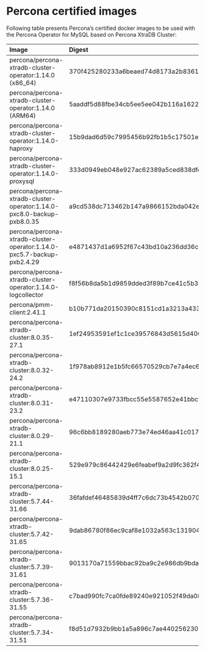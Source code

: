 # Percona certified images

Following table presents Percona’s certified docker images to be used with the
Percona Operator for MySQL based on Percona XtraDB Cluster:

| Image                                                                  | Digest                                                           |
|:-----------------------------------------------------------------------|:-----------------------------------------------------------------|
| percona/percona-xtradb-cluster-operator:1.14.0 (x86_64)                | 370f425280233a6beaed74d8173a2b836145596d1feb05fe1c8831d382a101db |
| percona/percona-xtradb-cluster-operator:1.14.0 (ARM64)                 | 5aaddf5d88fbe34cb5ee5ee042b116a162273a4863c856f66909231fe6f8d502 |
| percona/percona-xtradb-cluster-operator:1.14.0-haproxy                 | 15b9dad6d59c7995456b92fb1b5c17501ecbc8bafb758ff6e7417d409f06bbbd |
| percona/percona-xtradb-cluster-operator:1.14.0-proxysql                | 333d0949eb048e927ac62389a5ced838dfdffe89605b30e543c10c59feb6dca2 |
| percona/percona-xtradb-cluster-operator:1.14.0-pxc8.0-backup-pxb8.0.35 | a9cd538dc713462b147a9866152bda042e326b125a9f6bd5684b9b46e75a8b01 |
| percona/percona-xtradb-cluster-operator:1.14.0-pxc5.7-backup-pxb2.4.29 | e4871437d1a6952f67c43bd10a236dd36c72519220971a8ce644e9320a2a642e |
| percona/percona-xtradb-cluster-operator:1.14.0-logcollector            | f8f56b8da5b1d9859dded3f89b7ce41c5b3ceba6d78f7d4152bd0b14bafc60f4 |
| percona/pmm-client:2.41.1                                              | b10b771da20150390c8151cd1a3213a43348ec699064c953b2ad10783f8d7b1c |
| percona/percona-xtradb-cluster:8.0.35-27.1                             | 1ef24953591ef1c1ce39576843d5615d4060fd09458c7a39ebc3e2eda7ef486b |
| percona/percona-xtradb-cluster:8.0.32-24.2                             | 1f978ab8912e1b5fc66570529cb7e7a4ec6a38adbfce1ece78159b0fcfa7d47a |
| percona/percona-xtradb-cluster:8.0.31-23.2                             | e47110307e9733fbcc55e5587652e41bbcf794063b021533d5e705062da97927 |
| percona/percona-xtradb-cluster:8.0.29-21.1                             | 96c6bb8189280aeb773e74ed46aa41c01781b62947ed70c89efeb9f41c367ee7 |
| percona/percona-xtradb-cluster:8.0.25-15.1                             | 529e979c86442429e6feabef9a2d9fc362f4626146f208fbfac704e145a492dd |
| percona/percona-xtradb-cluster:5.7.44-31.66                            | 36fafdef46485839d4ff7c6dc73b4542b07031644c0152e911acb9734ff2be85 |
| percona/percona-xtradb-cluster:5.7.42-31.65                            | 9dab86780f86ec9caf8e1032a563c131904b75a37edeaec159a93f7d0c16c603 |
| percona/percona-xtradb-cluster:5.7.39-31.61                            | 9013170a71559bbac92ba9c2e986db9bda3a8a9e39ee1ee350e0ee94488bb6d7 |
| percona/percona-xtradb-cluster:5.7.36-31.55                            | c7bad990fc7ca0fde89240e921052f49da08b67c7c6dc54239593d61710be504 |
| percona/percona-xtradb-cluster:5.7.34-31.51                            | f8d51d7932b9bb1a5a896c7ae440256230eb69b55798ff37397aabfd58b80ccb |
